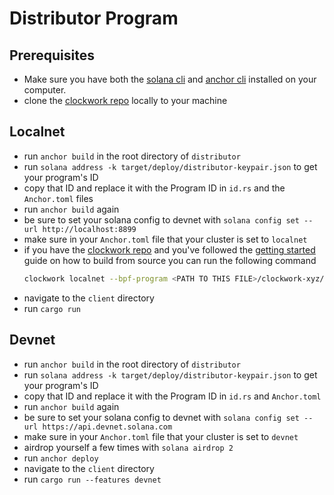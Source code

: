 # **Distributor Program**

## Prerequisites
- Make sure you have both the [solana cli](https://docs.solana.com/cli/install-solana-cli-tools) and [anchor cli](https://project-serum.github.io/anchor/getting-started/installation.html#build-from-source-for-other-operating-systems) installed on your computer.
- clone the [clockwork repo](https://github.com/clockwork-xyz/clockwork/) locally to your machine 

## Localnet
- run `anchor build` in the root directory of `distributor`
- run `solana address -k target/deploy/distributor-keypair.json` to get your program's ID
- copy that ID and replace it with the Program ID in `id.rs` and the `Anchor.toml` files
- run `anchor build` again
- be sure to set your solana config to devnet with `solana config set --url http://localhost:8899`
- make sure in your `Anchor.toml` file that your cluster is set to `localnet`
- if you have the [clockwork repo](https://github.com/clockwork-xyz/clockwork/#getting-started) and you've followed the [getting started](https://github.com/clockwork-xyz/clockwork/#getting-started) guide on how to build from source you can run the following command
  ```bash
  clockwork localnet --bpf-program <PATH TO THIS FILE>/clockwork-xyz/examples/distributor/target/deploy/distributor-keypair.json <PATH TO THIS FILE>/clockwork-xyz/examples/distributor/target/deploy/distributor.so
  ```
- navigate to the `client` directory
- run `cargo run` 

## Devnet
- run `anchor build` in the root directory of `distributor`
- run `solana address -k target/deploy/distributor-keypair.json` to get your program's ID
- copy that ID and replace it with the Program ID in `id.rs` and `Anchor.toml`
- run `anchor build` again
- be sure to set your solana config to devnet with `solana config set --url https://api.devnet.solana.com`
- make sure in your `Anchor.toml` file that your cluster is set to `devnet`
- airdrop yourself a few times with `solana airdrop 2`
- run `anchor deploy`
- navigate to the `client` directory
- run `cargo run --features devnet` 
